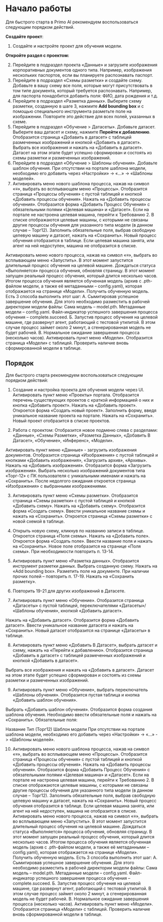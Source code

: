 # Начало работы

Для быстрого старта в Primo AI рекомендуем воспользоваться следующим порядком действий.

**Создайте проект**:

1. Создайте и настройте проект для обучения модели.

**Откройте раздел с проектом:**

2. Перейдите в подраздел проекта «Данные» и загрузите изображения корпоративных документов одного типа. Например, изображения нескольких паспортов, если вы планируете распознавать паспорт.
3. Перейдите в подраздел «Схемы разметки» и создайте схему. Добавьте в вашу схему все поля, которые могут присутствовать в том типе документа, который требуется распознавать. Например, для паспорта понадобится добавить поля: ФИО, дата рождения и т.д.
4. Перейдите в подраздел «Разметка данных». Выберите схему разметки, созданную в шаге 3, нажмите **Add bounding box** и с помощью специального инструмента разметьте поле на изображении. Повторите это действие для всех полей, указанных в схеме.
5. Перейдите в подраздел «Обучение > Датасеты». Добавьте датасет. Выберите ваш датасет и схему, нажмите **Перейти к добавлению**. Отобразится страница «Добавить в датасет» с таблицей размеченных изображений и кнопкой «Добавить в датасет». Выбрать все изображения и нажать на «Добавить в датасет». Датасет на этом этапе будет успешно сформирован и состоять из схемы разметки и размеченных изображений.
6. Перейдите в подраздел «Обучение > Шаблоны обучения». Добавьте шаблон обучения. При отсутствии на портале шаблона модели, необходимо его добавить через «Настройки» -> «…» -> «Шаблоны моделей».
7. Активировать меню нового шаблона процесса, нажав на символ «≡», выбрать во всплывающем меню «Процессы». Отобразится страница «Процессы обучения» с пустой таблицей и кнопкой «Добавить процессы обучения».
Нажать на «Добавить процессы обучения». Отобразится форма «Добавить Процесс Обучения» с обязательными полями «Целевая машина» и «Датасет».
Если на портале не настроена целевая машина, перейти к Требованию 2.
В списке отображаются целевые машины, с которыми не связаны другие процессы обучения для указанного типа модели (в данном случае – Торг12).
Заполнить обязательные поля, выбрав свободную целевую машину и датасет, нажать на «Сохранить».
Новый процесс обучения отобразится в таблице.
Если целевая машина занята, или агент на ней недоступен, машина не отобразится в списке.



Активировать меню нового процесса, нажав на символ «≡», выбрать во всплывающем меню «Запустить».
В этот момент запустится длительный процесс обучения на целевой машине.
Дождаться статуса «Выполняется» процесса обучения, обновляя страницу.
В этот момент запущен реальный процесс обучения, который длится несколько часов.
Итогом процесса обучения является обученная модель (архив с .pth-файлом модели, а также её метаданными – config.yaml), которая отображается на странице «Модели».
Получить обученную модель.
Есть 3 способа выполнить этот шаг:
А. Сымитировав успешное завершение обучения.
Для этого необходимо разместить в рабочей директории модели файлы:
Сама модель – model.pth.
Метаданные модели – config.yaml.
Файл-индикатор успешного завершения процесса обучения – complete.succeed.
Б. Запустив процесс обучения на целевой машине, где развернут агент, работающий с тестовой утилитой.
В этом случае процесс займет около 2 минут, а сгенерированная модель не будет рабочей.
В. Нормальное ожидание завершения процесса (несколько часов).
Активировать пункт меню «Модели».
Отобразится страница «Модели» с таблицей.
Проверить наличие вновь сформированной модели в таблице.



## Порядок 

Для быстрого старта рекомендуем воспользоваться следующим порядком действий:

1. Создание и настройка проекта для обучения модели через UI. Активировать пункт меню «Проекты» портала. Отобразится перечень существующих проектов с краткой информацией о них и кнопка «Добавить проект».
Нажать на «Добавить проект».
Откроется форма «Создать новый проект».
Заполнить форму, введя уникальное название проекта на портале.
Нажать на «Сохранить».
Новый проект отобразится в списке проектов.

2. Работа с проектом: Отобразится новое подменю слева с разделами: «Данные», «Схемы Разметки», «Разметка Данных», «Добавить В Датасет», «Обучение», «Инференс», «Модели».

Активировать пункт меню «Данные» - загрузить изображения документов. Отобразится страница «Изображения» с пустой таблицей и кнопками «Добавить изображения», «Загрузить архив», «Архивы». Нажать на «Добавить изображения». Отобразится форма «Загрузить изображения». Выбрать несколько изображений документов типа «Торг-12» с ПК пользователя с уникальными именами и нажать на «Сохранить».
После недолгого ожидания откроется страница «Изображения» с выбранными изображениями.

3. Активировать пункт меню «Схемы разметки». Отобразится страница «Схемы разметки» с пустой таблицей и кнопкой «Добавить схему».
Нажать на «Добавить схему». Отобразится форма «Создать схему». Ввести уникальное название схемы и нажать на «Сохранить». Откроется страница «Схемы разметки» с новой схемой в таблице.

4. Открыть новую схему, кликнув по названию записи в таблице. Откроется страница «Поля схемы».
Нажать на «Добавить поле». Откроется форма «Создать поле». Ввести название поля и нажать на «Сохранить». Новое поле отобразится на странице «Поля схемы». При необходимости повторить п. 13-14.

5. Активировать пункт меню «Разметка данных». Отобразится инструмент разметки данных. Выбрать созданную схему. Нажать на «Add bounding box». Разметить поле на документе. При наличии прочих полей – повторить п. 17-19. Нажать на «Сохранить разметку».

6. Повторить 19-21 для других изображений в Датасете.

7. Активировать пункт меню «Обучение». Отобразится страница «Датасеты» с пустой таблицей, переключателями «Датасеты»/ «Шаблоны обучения», кнопкой «Добавить датасет».

Нажать на «Добавить датасет». Отобразится форма «Добавить датасет». Ввести уникальное название датасета и нажать на «Сохранить». Новый датасет отобразится на странице «Датасеты» в таблице.

8. Активировать пункт меню «Добавить В Датасет», выбрать датасет и схему, нажать на «Перейти к добавлению». Отобразится страница «Добавить в датасет» с таблицей размеченных изображений и кнопкой «Добавить в датасет».

Выбрать все изображения и нажать на «Добавить в датасет». Датасет на этом этапе будет успешно сформирован и состоять из схемы разметки и размеченных изображений.

9. Активировать пункт меню «Обучение», выбрать переключатель «Шаблоны обучения». Отобразится пустая таблица и кнопка «Добавить шаблон обучения».

Выбрать «Добавить шаблон обучения». Отобразится форма создания шаблона обучения. Необходимо ввести обязательные поля и нажать на «Сохранить».
Обязательные поля:

Название
Тип (Торг12)
Шаблон модели
При отсутствии на портале шаблона модели, необходимо его добавить через «Настройки» -> «…» -> «Шаблоны моделей».

10. Активировать меню нового шаблона процесса, нажав на символ «≡», выбрать во всплывающем меню «Процессы». Отобразится страница «Процессы обучения» с пустой таблицей и кнопкой «Добавить процессы обучения».
Нажать на «Добавить процессы обучения». Отобразится форма «Добавить Процесс Обучения» с обязательными полями «Целевая машина» и «Датасет».
Если на портале не настроена целевая машина, перейти к Требованию 2.
В списке отображаются целевые машины, с которыми не связаны другие процессы обучения для указанного типа модели (в данном случае – Торг12).
Заполнить обязательные поля, выбрав свободную целевую машину и датасет, нажать на «Сохранить».
Новый процесс обучения отобразится в таблице.
Если целевая машина занята, или агент на ней недоступен, машина не отобразится в списке.
Активировать меню нового процесса, нажав на символ «≡», выбрать во всплывающем меню «Запустить».
В этот момент запустится длительный процесс обучения на целевой машине.
Дождаться статуса «Выполняется» процесса обучения, обновляя страницу.
В этот момент запущен реальный процесс обучения, который длится несколько часов.
Итогом процесса обучения является обученная модель (архив с .pth-файлом модели, а также её метаданными – config.yaml), которая отображается на странице «Модели».
Получить обученную модель.
Есть 3 способа выполнить этот шаг:
А. Сымитировав успешное завершение обучения.
Для этого необходимо разместить в рабочей директории модели файлы:
Сама модель – model.pth.
Метаданные модели – config.yaml.
Файл-индикатор успешного завершения процесса обучения – complete.succeed.
Б. Запустив процесс обучения на целевой машине, где развернут агент, работающий с тестовой утилитой.
В этом случае процесс займет около 2 минут, а сгенерированная модель не будет рабочей.
В. Нормальное ожидание завершения процесса (несколько часов).
Активировать пункт меню «Модели».
Отобразится страница «Модели» с таблицей.
Проверить наличие вновь сформированной модели в таблице.
